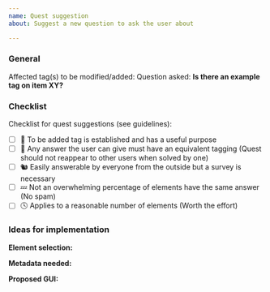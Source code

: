 ```yaml
---
name: Quest suggestion
about: Suggest a new question to ask the user about

---
```


<!--
If you are not suggesting a new quest, please choose another issue template. Otherwise we kindly ask you to fill it out.

Guidelines for quest suggestions: https://github.com/westnordost/StreetComplete/wiki/Adding-new-Quests-to-StreetComplete
-->

### General
Affected tag(s) to be modified/added: [](https://wiki.openstreetmap.org/wiki/Key:)
Question asked: **Is there an example tag on item XY?**

<!-- If the answer is not obvious, please append a short explanation to each item (or, if it is longer, below), explaining the reason. -->
### Checklist
Checklist for quest suggestions (see guidelines):
- [ ] 🚧 To be added tag is established and has a useful purpose
- [ ] 🤔 Any answer the user can give must have an equivalent tagging (Quest should not reappear to other users when solved by one)
- [ ] 🐿️ Easily answerable by everyone from the outside but a survey is necessary 
- [ ] 💤 Not an overwhelming percentage of elements have the same answer (No spam)
- [ ] 🕓 Applies to a reasonable number of elements (Worth the effort)

<!--
Please try to satisfy all conditions. If one cannot be satisfied that may prevent your quest from getting included in StreetComplete.
If you are not sure about how one condition applies to your suggestion or you have (very) strong reasons that a condition may not needed to be satisfied in your case, just note that down. Someone else may come up with some ideas.
-->

### Ideas for implementation
<!-- If you do not have any, just delete this part. ;)  -->

<!-- If you have any idea for how elements should be selected, add it here. Possibly include an overpass-api query if you are sure what you do. -->
**Element selection:** 

<!-- If you have any idea whether metadata per country is needed, add it here. If you even have ideas, where to get this data from, you can of course also mention it! -->
**Metadata needed:** 

<!-- If you have any idea on how the GUI (the form appearing when the quest is asked) should look like. (i.e. whether a simple yes/no answer is suitable or what else you imagine) You can use any way to propose a UI. Use simple markdown tables (https://help.github.com/articles/organizing-information-with-tables/) or complex image mockups. That's your decision.
Do include all answer possibilities you consider for that quest. -->
**Proposed GUI:** 


